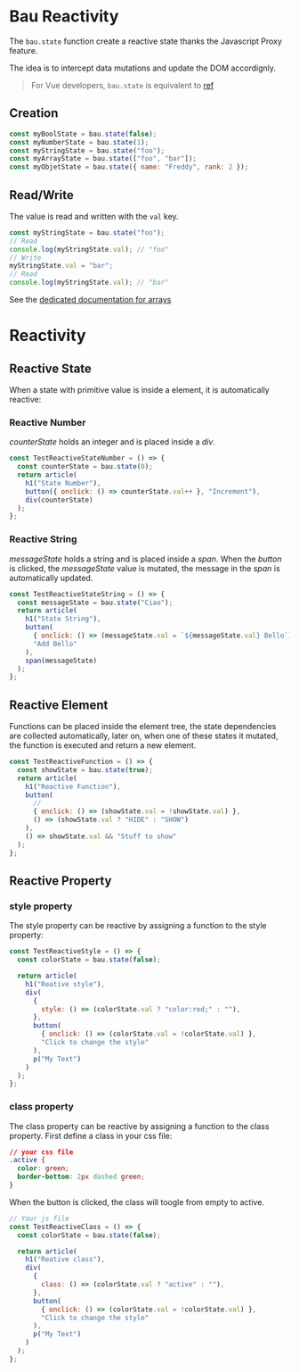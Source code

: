 # Bau Reactivity

The `bau.state` function create a reactive state thanks the Javascript Proxy feature.

The idea is to intercept data mutations and update the DOM accordignly.

> For Vue developers, `bau.state` is equivalent to [ref](https://vuejs.org/guide/essentials/reactivity-fundamentals.html)

## Creation

```js
const myBoolState = bau.state(false);
const myNumberState = bau.state(1);
const myStringState = bau.state("foo");
const myArrayState = bau.state(["foo", "bar"]);
const myObjetState = bau.state({ name: "Freddy", rank: 2 });
```

## Read/Write

The value is read and written with the `val` key.

```js
const myStringState = bau.state("foo");
// Read
console.log(myStringState.val); // "foo"
// Write
myStringState.val = "bar";
// Read
console.log(myStringState.val); // "bar"
```

See the [dedicated documentation for arrays](./BauStateArray.md)

# Reactivity

## Reactive State

When a state with primitive value is inside a element, it is automatically reactive:

### Reactive Number

_counterState_ holds an integer and is placed inside a _div_.

```js
const TestReactiveStateNumber = () => {
  const counterState = bau.state(0);
  return article(
    h1("State Number"),
    button({ onclick: () => counterState.val++ }, "Increment"),
    div(counterState)
  );
};
```

### Reactive String

_messageState_ holds a string and is placed inside a _span_. When the _button_ is clicked, the _messageState_ value is mutated, the message in the _span_ is automatically updated.

```js
const TestReactiveStateString = () => {
  const messageState = bau.state("Ciao");
  return article(
    h1("State String"),
    button(
      { onclick: () => (messageState.val = `${messageState.val} Bello`) },
      "Add Bello"
    ),
    span(messageState)
  );
};
```

## Reactive Element

Functions can be placed inside the element tree, the state dependencies are collected automatically, later on, when one of these states it mutated, the function is executed and return a new element.

```js
const TestReactiveFunction = () => {
  const showState = bau.state(true);
  return article(
    h1("Reactive Function"),
    button(
      //
      { onclick: () => (showState.val = !showState.val) },
      () => (showState.val ? "HIDE" : "SHOW")
    ),
    () => showState.val && "Stuff to show"
  );
};
```

## Reactive Property

### style property

The style property can be reactive by assigning a function to the style property:

```js
const TestReactiveStyle = () => {
  const colorState = bau.state(false);

  return article(
    h1("Reative style"),
    div(
      {
        style: () => (colorState.val ? "color:red;" : ""),
      },
      button(
        { onclick: () => (colorState.val = !colorState.val) },
        "Click to change the style"
      ),
      p("My Text")
    )
  );
};
```

### class property

The class property can be reactive by assigning a function to the class property.
First define a class in your css file:

```css
// your css file
.active {
  color: green;
  border-bottom: 2px dashed green;
}
```

When the button is clicked, the class will toogle from empty to active.

```js
// Your js file
const TestReactiveClass = () => {
  const colorState = bau.state(false);

  return article(
    h1("Reative class"),
    div(
      {
        class: () => (colorState.val ? "active" : ""),
      },
      button(
        { onclick: () => (colorState.val = !colorState.val) },
        "Click to change the style"
      ),
      p("My Text")
    )
  );
};
```
